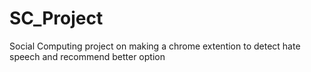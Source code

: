# SC_Project
Social Computing project on making a chrome extention to detect hate speech and recommend better option
